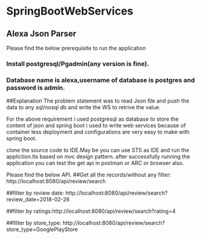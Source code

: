 # SpringBootWebServices
## Alexa Json Parser

Please find the below prerequisite to run the application

### Install postgresql/Pgadmin(any version is fine).
### Database name is alexa,username of database is postgres and password is admin.

##Explanation
The problem statement was to read Json file and push the data to any sql/nosql db and write the WS to retrive the value.

For the above requirement i used postgresql as database to store the content of json and spring boot i used to write web services because of container less deployment and configurations are very easy to make with spring boot.

clone the source code to IDE.May be you can use STS as IDE and run the appliction.Its based on mvc design pattern. after successfully running the application you can test the get api in postman or ARC or browser also.

Please find the below API.
##Get all the records/without any filter: http://localhost:8080/api/review/search

##filter by review date:
http://localhost:8080/api/review/search?review_date=2018-02-26

##filter by ratings:http://localhost:8080/api/review/search?rating=4

##filter by store_type:
http://localhost:8080/api/review/search?store_type=GooglePlayStore

